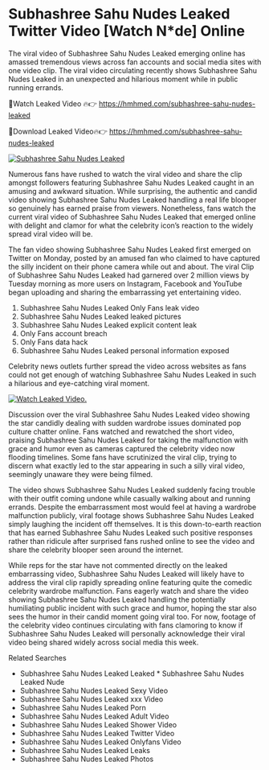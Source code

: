 ﻿# Subhashree Sahu Nudes Leaked Twitter Video [Watch N*de] Online

The viral video of ﻿Subhashree Sahu Nudes Leaked emerging online has amassed tremendous views across fan accounts and social media sites with one video clip. The viral video circulating recently shows ﻿Subhashree Sahu Nudes Leaked in an unexpected and hilarious moment while in public running errands. 

🔴Watch Leaked Video 🔥👉  https://hmhmed.com/subhashree-sahu-nudes-leaked 

🔴Download Leaked Video🔥👉  https://hmhmed.com/subhashree-sahu-nudes-leaked 

[![Subhashree Sahu Nudes Leaked](https://i.imgur.com/dJHk4Zq.gif)](https://hmhmed.com/subhashree-sahu-nudes-leaked)

Numerous fans have rushed to watch the viral video and share the clip amongst followers featuring ﻿Subhashree Sahu Nudes Leaked caught in an amusing and awkward situation. While surprising, the authentic and candid video showing ﻿Subhashree Sahu Nudes Leaked handling a real life blooper so genuinely has earned praise from viewers. Nonetheless, fans watch the current viral video of ﻿Subhashree Sahu Nudes Leaked that emerged online with delight and clamor for what the celebrity icon’s reaction to the widely spread viral video will be.

The fan video showing ﻿Subhashree Sahu Nudes Leaked first emerged on Twitter on Monday, posted by an amused fan who claimed to have captured the silly incident on their phone camera while out and about. The viral Clip of ﻿Subhashree Sahu Nudes Leaked had garnered over 2 million views by Tuesday morning as more users on Instagram, Facebook and YouTube began uploading and sharing the embarrassing yet entertaining video. 

1. ﻿Subhashree Sahu Nudes Leaked Only Fans leak video
2. ﻿Subhashree Sahu Nudes Leaked leaked pictures
3. ﻿Subhashree Sahu Nudes Leaked explicit content leak
4. Only Fans account breach
5. Only Fans data hack
6. ﻿Subhashree Sahu Nudes Leaked personal information exposed

Celebrity news outlets further spread the video across websites as fans could not get enough of watching ﻿Subhashree Sahu Nudes Leaked in such a hilarious and eye-catching viral moment. 

[![Watch Leaked Video.](https://miro.medium.com/v2/resize:fit:828/format:webp/1*cilzJN44JGOrTw9NJCrNHA.gif "Watch Leaked Video")](https://hmhmed.com/subhashree-sahu-nudes-leaked)

Discussion over the viral ﻿Subhashree Sahu Nudes Leaked video showing the star candidly dealing with sudden wardrobe issues dominated pop culture chatter online. Fans watched and rewatched the short video, praising ﻿Subhashree Sahu Nudes Leaked for taking the malfunction with grace and humor even as cameras captured the celebrity video now flooding timelines. Some fans have scrutinized the viral clip, trying to discern what exactly led to the star appearing in such a silly viral video, seemingly unaware they were being filmed.

The video shows ﻿Subhashree Sahu Nudes Leaked suddenly facing trouble with their outfit coming undone while casually walking about and running errands. Despite the embarrassment most would feel at having a wardrobe malfunction publicly, viral footage shows ﻿Subhashree Sahu Nudes Leaked simply laughing the incident off themselves. It is this down-to-earth reaction that has earned ﻿Subhashree Sahu Nudes Leaked such positive responses rather than ridicule after surprised fans rushed online to see the video and share the celebrity blooper seen around the internet.  

While reps for the star have not commented directly on the leaked embarrassing video, ﻿Subhashree Sahu Nudes Leaked will likely have to address the viral clip rapidly spreading online featuring quite the comedic celebrity wardrobe malfunction. Fans eagerly watch and share the video showing ﻿Subhashree Sahu Nudes Leaked handling the potentially humiliating public incident with such grace and humor, hoping the star also sees the humor in their candid moment going viral too. For now, footage of the celebrity video continues circulating with fans clamoring to know if ﻿Subhashree Sahu Nudes Leaked will personally acknowledge their viral video being shared widely across social media this week.

Related Searches
* ﻿Subhashree Sahu Nudes Leaked Leaked
﻿* Subhashree Sahu Nudes Leaked Nude
* ﻿Subhashree Sahu Nudes Leaked Sexy Video
* ﻿Subhashree Sahu Nudes Leaked xxx Video
* ﻿Subhashree Sahu Nudes Leaked Porn
* ﻿Subhashree Sahu Nudes Leaked Adult Video
* ﻿Subhashree Sahu Nudes Leaked Shower Video
* ﻿Subhashree Sahu Nudes Leaked Twitter Video
* ﻿Subhashree Sahu Nudes Leaked Onlyfans Video
* ﻿Subhashree Sahu Nudes Leaked Leaks
* ﻿Subhashree Sahu Nudes Leaked Photos